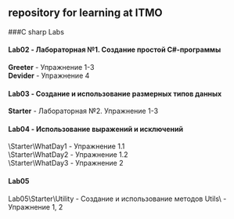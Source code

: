## repository for learning at ITMO

###C sharp Labs
#### **Lab02** - Лабораторная №1. Создание простой C#-программы
**Greeter**  - Упражнение 1-3 <br />
**Devider** - Упражнение 4

#### **Lab03** - Создание и использование размерных типов данных
**Starter**  - Лабораторная №2. Упражнение 1-3

#### **Lab04** - Использование выражений и исключений
\Starter\WhatDay1 - Упражнение 1.1 <br />
\Starter\WhatDay2 - Упражнение 1.2 <br />
\Starter\WhatDay3 - Упражнение 2

#### **Lab05**
Lab05\Starter\Utility - Создание и использование методов
Utils\ - Упражнение 1, 2

